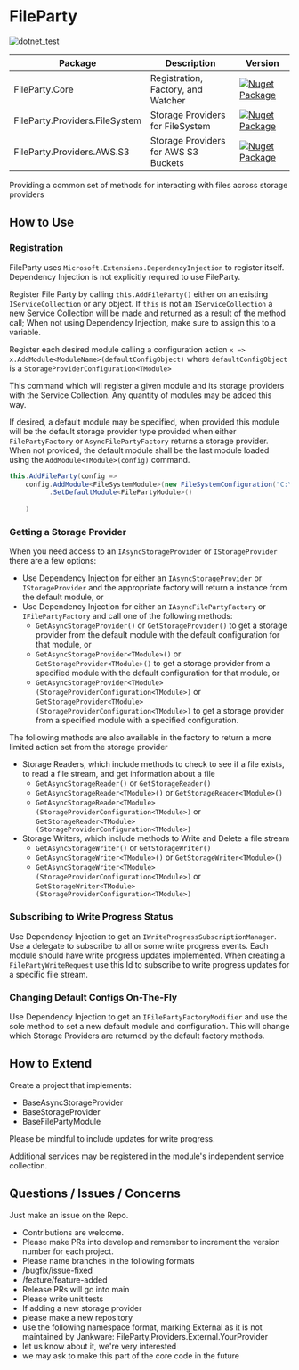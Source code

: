 # FileParty
![dotnet_test](https://github.com/JankwareDotCom/FileParty/workflows/dotnet_test/badge.svg)

| Package | Description | Version |
| ------- | ----------- | ------- |
|FileParty.Core|Registration, Factory, and Watcher|[![Nuget Package](https://badgen.net/nuget/v/FileParty.Core)](https://www.nuget.org/packages/FileParty.Core/)|
|FileParty.Providers.FileSystem|Storage Providers for FileSystem|[![Nuget Package](https://badgen.net/nuget/v/FileParty.Providers.FileSystem)](https://www.nuget.org/packages/FileParty.Providers.FileSystem/)|
|FileParty.Providers.AWS.S3|Storage Providers for AWS S3 Buckets|[![Nuget Package](https://badgen.net/nuget/v/FileParty.Providers.AWS.S3)](https://www.nuget.org/packages/FileParty.Providers.AWS.S3/)|

Providing a common set of methods for interacting with files across storage providers 

## How to Use

### Registration
FileParty uses `Microsoft.Extensions.DependencyInjection` to register itself.  Dependency Injection is not explicitly required to use FileParty.

Register File Party by calling `this.AddFileParty()` either on an existing `IServiceCollection` or any object. If `this` is not an `IServiceCollection` 
a new Service Collection will be made and returned as a result of the method call; When not using Dependency Injection, make sure to assign this to a
variable.

Register each desired module calling a configuration action `x => x.AddModule<ModuleName>(defaultConfigObject)` where `defaultConfigObject` is 
a `StorageProviderConfiguration<TModule>`

This command which will register a given module and its storage providers with the Service Collection. Any quantity of modules may be added this way.

If desired, a default module may be specified, when provided this module will be the default storage provider type provided when either 
`FilePartyFactory` or `AsyncFilePartyFactory` returns a storage provider.  When not provided, the default module shall be the last module loaded using the 
`AddModule<TModule>(config)` command.

```c#
this.AddFileParty(config => 
    config.AddModule<FileSystemModule>(new FileSystemConfiguration("C:\FilePartyBaseDirectory"))
          .SetDefaultModule<FilePartyModule>()
    
    )
```

### Getting a Storage Provider
When you need access to an `IAsyncStorageProvider` or `IStorageProvider` there are a few options:
- Use Dependency Injection for either an `IAsyncStorageProvider` or `IStorageProvider` and the appropriate factory will 
  return a instance from the default module, or 
- Use Dependency Injection for either an `IAsyncFilePartyFactory` or `IFilePartyFactory` and call one of the following methods:
  - `GetAsyncStorageProvider()` or `GetStorageProvider()` to get a storage provider from the default module with the default 
    configuration for that module, or
  - `GetAsyncStorageProvider<TModule>()` or `GetStorageProvider<TModule>()` to get a storage provider from a specified module 
    with the default configuration for that module, or
  - `GetAsyncStorageProvider<TModule>(StorageProviderConfiguration<TModule>)` or `GetStorageProvider<TModule>(StorageProviderConfiguration<TModule>)`
    to get a storage provider from a specified module with a specified configuration.
    
The following methods are also available in the factory to return a more limited action set from the storage provider
- Storage Readers, which include methods to check to see if a file exists, to read a file stream, and get information about a file 
  - `GetAsyncStorageReader()` or `GetStorageReader()`
  - `GetAsyncStorageReader<TModule>()` or `GetStorageReader<TModule>()`
  - `GetAsyncStorageReader<TModule>(StorageProviderConfiguration<TModule>)` or `GetStorageReader<TModule>(StorageProviderConfiguration<TModule>)`
- Storage Writers, which include methods to Write and Delete a file stream
  - `GetAsyncStorageWriter()` or `GetStorageWriter()`
  - `GetAsyncStorageWriter<TModule>()` or `GetStorageWriter<TModule>()`
  - `GetAsyncStorageWriter<TModule>(StorageProviderConfiguration<TModule>)` or `GetStorageWriter<TModule>(StorageProviderConfiguration<TModule>)`

### Subscribing to Write Progress Status
Use Dependency Injection to get an `IWriteProgressSubscriptionManager`.  Use a delegate to subscribe to all or some write progress events.  Each module should
have write progress updates implemented.  When creating a `FilePartyWriteRequest` use this Id to subscribe to write progress updates for a specific file stream.

### Changing Default Configs On-The-Fly
Use Dependency Injection to get an `IFilePartyFactoryModifier` and use the sole method to set a new default module and configuration.  This will change which 
Storage Providers are returned by the default factory methods.

## How to Extend

Create a project that implements:

- BaseAsyncStorageProvider
- BaseStorageProvider
- BaseFilePartyModule

Please be mindful to include updates for write progress.

Additional services may be registered in the module's independent service collection.

## Questions / Issues / Concerns
Just make an issue on the Repo.  
- Contributions are welcome.  
- Please make PRs into develop and remember to increment the version number for each project.
- Please name branches in the following formats 
 - /bugfix/issue-fixed
 - /feature/feature-added
- Release PRs will go into main
- Please write unit tests
- If adding a new storage provider
 - please make a new repository
 - use the following namespace format, marking External as it is not maintained by Jankware: FileParty.Providers.External.YourProvider
  - let us know about it, we're very interested
  - we may ask to make this part of the core code in the future
 
